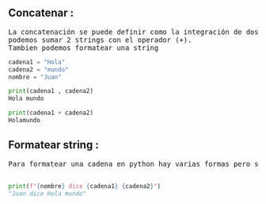 ## Concatenar :

<pre>La concatenación se puede definir como la integración de dos cadenas en un objeto,
podemos sumar 2 strings con el operador (+).
Tambien podemos formatear una string 
</pre>

``` python
cadena1 = "Hola" 
cadena2 = "mundo" 
nombre = "Juan" 

print(cadena1 , cadena2) 
Hola mundo 

print(cadena1 + cadena2) 
Holamundo 
```
## Formatear string :

<pre>Para formatear una cadena en python hay varias formas pero solo veremos la mas nueva

</pre>
``` python
print(f"{nombre} dice {cadena1} {cadena2}") 
"Juan dice Hola mundo"

```